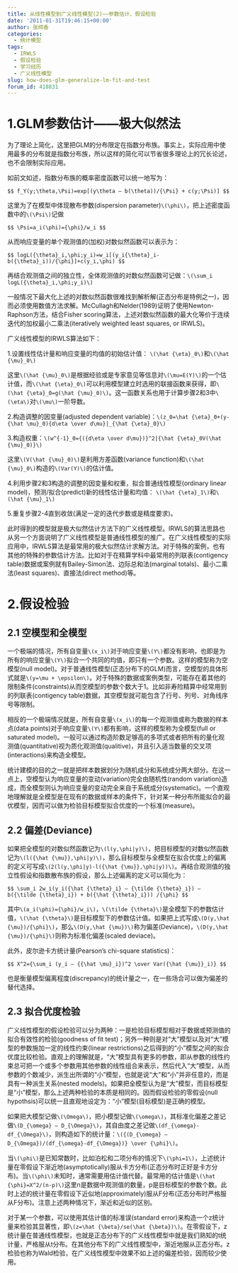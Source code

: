 ```yaml
---
title: 从线性模型到广义线性模型(2)——参数估计、假设检验
date: '2011-01-31T19:46:15+00:00'
author: 张缔香
categories:
  - 统计模型
tags:
  - IRWLS
  - 假设检验
  - 学习经历
  - 广义线性模型
slug: how-does-glm-generalize-lm-fit-and-test
forum_id: 418831
---
```


# 1.GLM参数估计——极大似然法

为了理论上简化，这里把GLM的分布限定在指数分布族。事实上，实际应用中使用最多的分布就是指数分布族，所以这样的简化可以节省很多理论上的冗长论述，也不会限制实际应用。
  
如前文如述，指数分布族的概率密度函数可以统一地写为：

`$$
f_Y(y;\theta,\Psi)=exp[(y\theta – b(\theta))/{\Psi} + c(y;\Psi)]
$$`

这里为了在模型中体现散布参数(dispersion parameter)`\(\phi\)`，把上述密度函数中的`\(\Psi\)`记做

`$$
\Psi=a_i(\phi)={\phi}/w_i
$$`



从而响应变量的单个观测值的(加权)对数似然函数可以表示为：

`$$
  logL({\theta}_i,\phi;y_i)=w_i[(y_i{\theta}_i-b({\theta}_i))/{\phi}]+c(y_i,\phi)
$$`

再结合观测值之间的独立性，全体观测值的对数似然函数可记做：`\(\sum_i logL({\theta}_i,\phi;y_i)\)`
  
一般情况下最大化上述的对数似然函数很难找到解析解(正态分布是特例之一)，因而必须使用数值方法求解。McCullagh和Nelder(1989)证明了使用Newton-Raphson方法，结合Fisher scoring算法，上述对数似然函数的最大化等价于连续迭代的加权最小二乘法(iteratively weighted least squares, or IRWLS)。

广义线性模型的IRWLS算法如下：
  
1.设置线性估计量和响应变量的均值的初始估计值： `\(\hat {\eta}_0\)`和`\(\hat {\mu}_0\)`
  
这里`\(\hat {\mu}_0\)`是根据经验或是专家意见等信息对`\(\mu=E(Y)\)`的一个估计值，而`\(\hat {\eta}_0\)`可以利用模型建立时选用的联接函数来获得，即`\(\hat {\eta}_0=g(\hat {\mu}_0)\)`。这一函数关系也用于计算步骤2和3中`\(\eta\)`对`\(\mu\)`一阶导数。
  
2.构造调整的因变量(adjusted dependent variable)：`\(z_0=\hat {\eta}_0+(y-{\hat \mu}_0){d\eta \over d\mu}|_{\hat {\eta}_0}\)`
  
3.构造权重：`\(w^{-1}_0={({d\eta \over d\mu})}^2|{\hat {\eta}_0V(\hat {\mu}_0)}\)`
  
这里`\(V(\hat {\mu}_0)\)`是利用方差函数(variance function)和`\(\hat {\mu}_0\)`构造的`\(Var(Y)\)`的估计值。
  
4.利用步骤2和3构造的调整的因变量和权重，拟合普通线性模型(ordinary linear model)，预测/拟合(predict)新的线性估计量和均值： `\(\hat {\eta}_1\)`和`\(\hat {\mu}_1\)`
  
5.重复步骤2-4直到收敛(满足一定的迭代步数或是精度要求)。
  
此时得到的模型就是极大似然估计方法下的广义线性模型。IRWLS的算法思路也从另一个方面说明了广义线性模型是普通线性模型的推广。在广义线性模型的实际应用中，IRWLS算法是最常用的极大似然估计求解方法。对于特殊的案例，也有其他的特殊的参数估计方法。比如对于在精算学科中最常用的列联表(contigency table)数据或案例就有Bailey-Simon法、边际总和法(marginal totals)、最小二乘法(least squares)、直接法(direct method)等。

# 2.假设检验

## 2.1 空模型和全模型

一个极端的情况，所有自变量`\(x_i\)`对于响应变量`\(Y\)`都没有影响，也即是为所有的响应变量`\(Y\)`拟合一个共同的均值，即只有一个参数。这样的模型称为空模型(null model)。对于普通线性模型(正态分布下的GLM)而言，空模型的具体形式就是`\(y=\mu + \epsilon\)`。对于特殊的数据或案例类型，可能存在着其他的限制条件(constraints)从而空模型的参数个数大于1。比如非寿险精算中经常用到的列联表(contigency table)数据，其空模型就可能包含了行号、列号、对角线序号等限制。

相反的一个极端情况就是，所有自变量`\(x_i\)`的每一个观测值或称为数据的样本点(data points)对于响应变量`\(Y\)`都有影响，这样的模型称为全模型(full or saturated model)。一般可以通过构造阶数足够高的多项式或者把所有的量化观测值(quantitative)视为质化观测值(qualitive)，并且引入适当数量的交叉项(interactions)来构造全模型。

统计建模的目的之一就是把样本数据划分为随机成分和系统成分两大部分。在这一点上，空模型认为响应变量的变动(variation)完全由随机性(random variation)造成，而全模型则认为响应变量的变动完全来自于系统成分(systematic)。一个直观地理解就是全模型是在现有的数据或样本的条件下，针对某一种分布所能拟合的最优模型，因而可以做为检验目标模型拟合优度的一个标准(measure)。

## 2.2 偏差(Deviance)

如果把全模型的对数似然函数记为`\(l(y,\phi|y)\)`，把目标模型的对数似然函数记为`\(l({\hat {\mu}},\phi|y)\)`，那么目标模型与全模型在拟合优度上的偏离的定义可写成`\(2(l(y,\phi|y)-l({\hat {\mu}},\phi|y))\)`。再结合观测值的独立性假设和指数散布族的假设，那么上述偏离的定义可以简化为：

`$$
  \sum_i 2w_i(y_i({\hat {\theta}_i} – {\tilde {\theta}_i}) – b({\tilde {\theta}_i}) + b({\hat {\theta}_i})) /{\phi}
$$`

其中`\(a_i(\phi)={\phi}/w_i\)`，`\(\tilde {\theta}\)`是全模型下的参数估计值，`\(\hat {\theta}\)`是目标模型下的参数估计值。如果把上式写成`\(D(y,\hat {\mu})/{\phi}\)`，那么`\(D(y,\hat {\mu})\)`称为偏差(Deviance)，`\(D(y,\hat {\mu})/{\phi}\)`则称为标准化偏差(scaled deviace)。
  
此外，皮尔逊卡方统计量(Pearson’s chi-square statistics)：

`$$
  X^2={\sum_i (y_i – {{\hat \mu}_i})^2 \over Var({\hat {\mu}}_i)}
$$`

也是衡量模型偏离程度(discrepancy)的统计量之一，在一些场合可以做为偏差的替代选择。

## 2.3 拟合优度检验

广义线性模型的假设检验可以分为两种：一是检验目标模型相对于数据或预测值的拟合有效性的检验(goodness of fit test)；另外一种则是对“大”模型以及对“大”模型的参数施加一定的线性约束(linear restrictions)之后得到的“小”模型之间的拟合优度比较检验。直观上的理解就是，“大”模型具有更多的参数，即从参数的线性约束总可把一个或多个参数用其他参数的线性组合来表示，然后代入“大”模型，从而参数的个数减少，派生出所谓的“小”模型，也就是说“大”和“小”并非任意的，而是具有一种派生关系(nested models)。如果把全模型认为是“大”模型，而目标模型是“小”模型，那么上述两种检验的本质是相同的。因而假设检验的零假设(null hypothsis)可以统一且直观地设定为：“小”模型(目标模型)是正确的模型。

如果把大模型记做`\(\Omega\)`，把小模型记做`\(\omega\)`，其标准化偏差之差记做`\(D_{\omega} – D_{\Omega}\)`，其自由度之差记做`\(df_{\omega}-df_{\Omega}\)`，则构造如下的统计量：`\({(D_{\omega} – D_{\Omega})/(df_{\omega}-df_{\Omega})} \over {\phi}\)`。

当`\(\phi\)`是已知常数时，比如泊松和二项分布的情况下`\(\phi=1\)`，上述统计量在零假设下渐近地(asymptotically)服从卡方分布(正态分布时正好是卡方分布)。当`\(\phi\)`未知时，通常需要用估计值代替。最常用的估计值是`\(\hat {\phi}=X^2/(n-p)\)`这里n是数据中观测值的数量，p是目标模型的参数个数。此时上述的统计量在零假设下近似地(approximately)服从F分布(正态分布时严格服从F分布)。注意上述两种情况下，渐近和近似的区别。

对于某一个参数，可以使用其估计值的标准误(standard error)来构造一个z统计量来检验其显著性，即`\(z=\hat {\beta}/se(\hat {\beta})\)`。在零假设下，z统计量在普通线性模型，也就是正态分布下的广义线性模型中就是我们熟知的t统计量，严格服从t分布。在其他分布下的广义线性模型中，渐近地服从正态分布。z检验也称为Wald检验，在广义线性模型中效果不如上述的偏差检验，因而较少使用。
